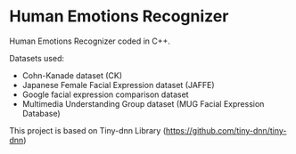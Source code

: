 # Human Emotions Recognizer
Human Emotions Recognizer coded in C++.

Datasets used:

- Cohn-Kanade dataset (CK)
- Japanese Female Facial Expression dataset (JAFFE)
- Google facial expression comparison dataset
- Multimedia Understanding Group dataset (MUG Facial Expression Database)


This project is based on Tiny-dnn Library (https://github.com/tiny-dnn/tiny-dnn)
